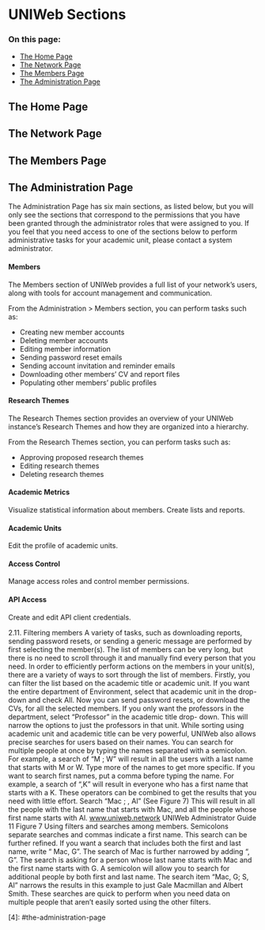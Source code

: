 # UNIWeb Sections

### On this page:

* [The Home Page](uniweb-sections.md#the-home-page)
* [The Network Page](uniweb-sections.md#the-network-page)
* [The Members Page](uniweb-sections.md#the-members-page)
* [The Administration Page](https://app.gitbook.com/@proximify/s/uniweb-docs/~/drafts/-LnYEzOBp5J6ui_Qtfpl/primary/introduction/navigating-uniweb/navigating-uniweb#the-administration-page)

## The Home Page

## The Network Page

## The Members Page

## The Administration Page

The Administration Page has six main sections, as listed below, but you will only see the sections that correspond to the permissions that you have been granted through the administrator roles that were assigned to you. If you feel that you need access to one of the sections below to perform administrative tasks for your academic unit, please contact a system administrator.

#### Members

The Members section of UNIWeb provides a full list of your network’s users, along with tools for account management and communication.

From the Administration &gt; Members section, you can perform tasks such as:

* Creating new member accounts
* Deleting member accounts
* Editing member information
* Sending password reset emails
* Sending account invitation and reminder emails
* Downloading other members’ CV and report files
* Populating other members’ public profiles

#### Research Themes

The Research Themes section provides an overview of your UNIWeb instance’s Research Themes and how they are organized into a hierarchy.

From the Research Themes section, you can perform tasks such as:

* Approving proposed research themes
* Editing research themes
* Deleting research themes

#### Academic Metrics

Visualize statistical information about members. Create lists and reports.

#### Academic Units

Edit the profile of academic units.

#### Access Control

Manage access roles and control member permissions.

#### API Access

Create and edit API client credentials.

2.11. Filtering members A variety of tasks, such as downloading reports, sending password resets, or sending a generic message are performed by first selecting the member\(s\). The list of members can be very long, but there is no need to scroll through it and manually find every person that you need. In order to efficiently perform actions on the members in your unit\(s\), there are a variety of ways to sort through the list of members. Firstly, you can filter the list based on the academic title or academic unit. If you want the entire department of Environment, select that academic unit in the drop-down and check All. Now you can send password resets, or download the CVs, for all the selected members. If you only want the professors in the department, select “Professor” in the academic title drop- down. This will narrow the options to just the professors in that unit. While sorting using academic unit and academic title can be very powerful, UNIWeb also allows precise searches for users based on their names. You can search for multiple people at once by typing the names separated with a semicolon. For example, a search of “M ; W” will result in all the users with a last name that starts with M or W. Type more of the names to get more specific. If you want to search first names, put a comma before typing the name. For example, a search of “,K” will result in everyone who has a first name that starts with a K. These operators can be combined to get the results that you need with little effort. Search “Mac ; , Al” \(See Figure 7\) This will result in all the people with the last name that starts with Mac, and all the people whose first name starts with Al. www.uniweb.network UNIWeb Administrator Guide 11 Figure 7 Using filters and searches among members. Semicolons separate searches and commas indicate a first name. This search can be further refined. If you want a search that includes both the first and last name, write “ Mac, G”. The search of Mac is further narrowed by adding “, G”. The search is asking for a person whose last name starts with Mac and the first name starts with G. A semicolon will allow you to search for additional people by both first and last name. The search item “Mac, G; S, Al” narrows the results in this example to just Gale Macmillan and Albert Smith. These searches are quick to perform when you need data on multiple people that aren’t easily sorted using the other filters.

\[4\]: \#the-administration-page

